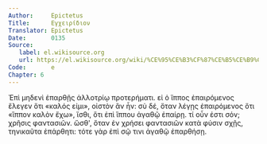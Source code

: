 ```yaml
---
Author:     Epictetus  
Title:      Εγχειρίδιον  
Translator: Epictetus  
Date:       0135  
Source:
   label: el.wikisource.org
   url: https://el.wikisource.org/wiki/%CE%95%CE%B3%CF%87%CE%B5%CE%B9%CF%81%CE%AF%CE%B4%CE%B9%CE%BF%CE%BD 
Code:       e  
Chapter: 6
---
```


Ἐπὶ μηδενὶ ἐπαρθῇς ἀλλοτρίῳ προτερήματι. εἰ ὁ ἵππος ἐπαιρόμενος ἔλεγεν ὅτι
«καλός εἰμι», οἰστὸν ἂν ἦν: σὺ δέ, ὅταν λέγῃς ἐπαιρόμενος ὅτι «ἵππον καλὸν
ἔχω», ἴσθι, ὅτι ἐπὶ ἵππου ἀγαθῷ ἐπαίρῃ. τί οὖν ἐστι σόν; χρῆσις φαντασιῶν.
ὥσθ', ὅταν ἐν χρήσει φαντασιῶν κατὰ φύσιν σχῇς, τηνικαῦτα ἐπάρθητι: τότε γὰρ
ἐπὶ σῷ τινι ἀγαθῷ ἐπαρθήσῃ.


